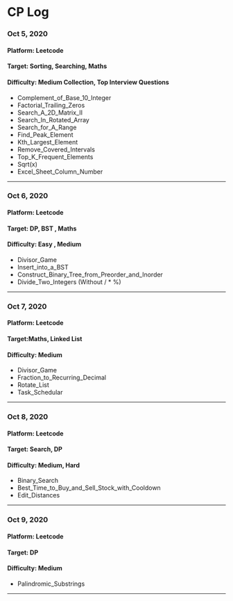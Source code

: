 # CP Log
### Oct 5, 2020
#### Platform: Leetcode
#### Target: Sorting, Searching, Maths
#### Difficulty: Medium Collection, Top Interview Questions

- Complement_of_Base_10_Integer
- Factorial_Trailing_Zeros
- Search_A_2D_Matrix_II
- Search_In_Rotated_Array
- Search_for_A_Range
- Find_Peak_Element
- Kth_Largest_Element
- Remove_Covered_Intervals
- Top_K_Frequent_Elements
- Sqrt(x)
- Excel_Sheet_Column_Number 

---

### Oct 6, 2020
#### Platform: Leetcode
#### Target: DP, BST , Maths
#### Difficulty: Easy , Medium

- Divisor_Game  
- Insert_into_a_BST
- Construct_Binary_Tree_from_Preorder_and_Inorder
- Divide_Two_Integers (Without / * %)

---

### Oct 7, 2020
#### Platform: Leetcode
#### Target:Maths, Linked List
#### Difficulty: Medium

- Divisor_Game  
- Fraction_to_Recurring_Decimal
- Rotate_List
- Task_Schedular

---

### Oct 8, 2020
#### Platform: Leetcode
#### Target: Search, DP
#### Difficulty: Medium, Hard

- Binary_Search
- Best_Time_to_Buy_and_Sell_Stock_with_Cooldown
- Edit_Distances
---

### Oct 9, 2020
#### Platform: Leetcode
#### Target: DP
#### Difficulty: Medium

- Palindromic_Substrings

---